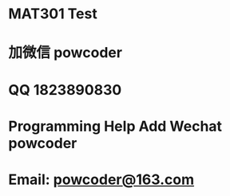 # MAT301 Test
# 加微信 powcoder

# QQ 1823890830

# Programming Help Add Wechat powcoder

# Email: powcoder@163.com

